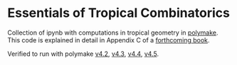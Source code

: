 # Essentials of Tropical Combinatorics
Collection of ipynb with computations in tropical geometry in [polymake](https://www.polymake.org/).
This code is explained in detail in Appendix C of a [forthcoming book](http://page.math.tu-berlin.de/~joswig/etc/index.html).

Verified to run with polymake [v4.2](https://polymake.org/doku.php/news/release_4_2), [v4.3](https://polymake.org/doku.php/news/release_4_3), [v4.4](https://polymake.org/doku.php/news/release_4_4), [v4.5](https://polymake.org/doku.php/news/release_4_5).
